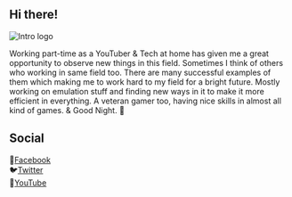 ## Hi there! 
![Intro logo](https://cdn.discordapp.com/attachments/763587003672428575/813283650564128819/20210222_110801.png)

Working part-time as a YouTuber & Tech at home has given me a great opportunity to observe new things in this field. Sometimes I think of others who working in same field too. There are many successful examples of them which making me to work hard to my field for a bright future. Mostly working on emulation stuff and finding new ways in it to make it more efficient in everything. A veteran gamer too, having nice skills in almost all kind of games. & Good Night. 🤍


## Social
📑[Facebook](https://facebook.com/GxmerSam) </br>
🐦[Twitter](https://twitter.com/AlarieSxm) </br>
🎥[YouTube](https://youtube.com/GxmerSam) </br>
